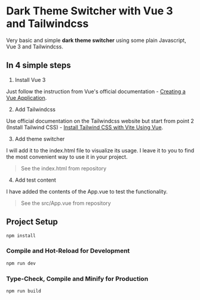 # Dark Theme Switcher with Vue 3 and Tailwindcss

Very basic and simple **dark theme switcher** using some plain Javascript, Vue 3 and Tailwindcss.

## In 4 simple steps

1. Install Vue 3

Just follow the instruction from Vue's official documentation - [Creating a Vue Application](https://vuejs.org/guide/quick-start.html#creating-a-vue-application).

2. Add Tailwindcss

Use official documentation on the Tailwindcss website but start from point 2 (Install Tailwind CSS) - [Install Tailwind CSS with Vite Using Vue](https://tailwindcss.com/docs/guides/vite#vue).

3. Add theme switcher

I will add it to the index.html file to visualize its usage. I leave it to you to find the most convenient way to use it in your project.
> See the index.html from repository

4. Add test content

I have added the contents of the App.vue to test the functionality.
> See the src/App.vue from repository

## Project Setup

```sh
npm install
```

### Compile and Hot-Reload for Development

```sh
npm run dev
```

### Type-Check, Compile and Minify for Production

```sh
npm run build
```
